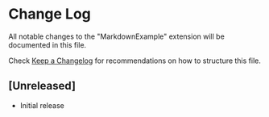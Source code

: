 # Change Log

All notable changes to the "MarkdownExample" extension will be documented in this file.

Check [Keep a Changelog](http://keepachangelog.com/) for recommendations on how to structure this file.

## [Unreleased]

- Initial release